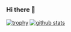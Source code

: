 ### Hi there 👋

<!--
**Insei/insei** is a ✨ _special_ ✨ repository because its `README.md` (this file) appears on your GitHub profile.

Here are some ideas to get you started:

- 🔭 I’m currently working on ...
- 🌱 I’m currently learning ...
- 👯 I’m looking to collaborate on ...
- 🤔 I’m looking for help with ...
- 💬 Ask me about ...
- 📫 How to reach me: ...
- 😄 Pronouns: ...
- ⚡ Fun fact: ...
-->

[![trophy](https://github-profile-trophy.vercel.app/?username=insei&rank=-C,-B)](https://github.com/ryo-ma/github-profile-trophy)
[![github stats](https://github-readme-stats.vercel.app/api?username=insei)](https://github.com/anuraghazra/github-readme-stats)
